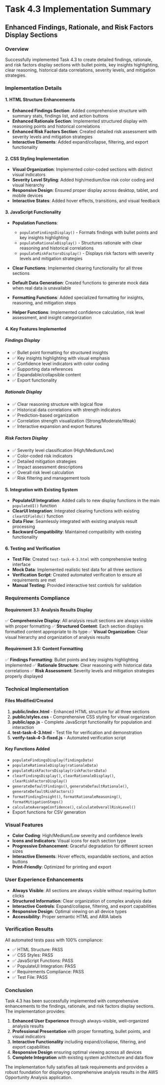 # Task 4.3 Implementation Summary

## Enhanced Findings, Rationale, and Risk Factors Display Sections

### Overview
Successfully implemented Task 4.3 to create detailed findings, rationale, and risk factors display sections with bullet points, key insights highlighting, clear reasoning, historical data correlations, severity levels, and mitigation strategies.

### Implementation Details

#### 1. HTML Structure Enhancements
- **Enhanced Findings Section**: Added comprehensive structure with summary stats, findings list, and action buttons
- **Enhanced Rationale Section**: Implemented structured display with reasoning points and historical correlations
- **Enhanced Risk Factors Section**: Created detailed risk assessment with severity levels and mitigation strategies
- **Interactive Elements**: Added expand/collapse, filtering, and export functionality

#### 2. CSS Styling Implementation
- **Visual Organization**: Implemented color-coded sections with distinct visual indicators
- **Severity Level Styling**: Added high/medium/low risk color coding and visual hierarchy
- **Responsive Design**: Ensured proper display across desktop, tablet, and mobile devices
- **Interactive States**: Added hover effects, transitions, and visual feedback

#### 3. JavaScript Functionality
- **Population Functions**: 
  - `populateFindingsDisplay()` - Formats findings with bullet points and key insights highlighting
  - `populateRationaleDisplay()` - Structures rationale with clear reasoning and historical correlations
  - `populateRiskFactorsDisplay()` - Displays risk factors with severity levels and mitigation strategies

- **Clear Functions**: Implemented clearing functionality for all three sections
- **Default Data Generation**: Created functions to generate mock data when real data is unavailable
- **Formatting Functions**: Added specialized formatting for insights, reasoning, and mitigation steps
- **Helper Functions**: Implemented confidence calculation, risk level assessment, and insight categorization

#### 4. Key Features Implemented

##### Findings Display
- ✅ Bullet point formatting for structured insights
- ✅ Key insights highlighting with visual emphasis
- ✅ Confidence level indicators with color coding
- ✅ Supporting data references
- ✅ Expandable/collapsible content
- ✅ Export functionality

##### Rationale Display
- ✅ Clear reasoning structure with logical flow
- ✅ Historical data correlations with strength indicators
- ✅ Prediction-based organization
- ✅ Correlation strength visualization (Strong/Moderate/Weak)
- ✅ Interactive expansion and export features

##### Risk Factors Display
- ✅ Severity level classification (High/Medium/Low)
- ✅ Color-coded risk indicators
- ✅ Detailed mitigation strategies
- ✅ Impact assessment descriptions
- ✅ Overall risk level calculation
- ✅ Risk filtering and management tools

#### 5. Integration with Existing System
- **PopulateUI Integration**: Added calls to new display functions in the main `populateUI()` function
- **ClearUI Integration**: Integrated clearing functions with existing `clearUIFields()` function
- **Data Flow**: Seamlessly integrated with existing analysis result processing
- **Backward Compatibility**: Maintained compatibility with existing functionality

#### 6. Testing and Verification
- **Test File**: Created `test-task-4-3.html` with comprehensive testing interface
- **Mock Data**: Implemented realistic test data for all three sections
- **Verification Script**: Created automated verification to ensure all requirements are met
- **Manual Testing**: Provided interactive test controls for validation

### Requirements Compliance

#### Requirement 3.1: Analysis Results Display
✅ **Comprehensive Display**: All analysis result sections are always visible with proper formatting
✅ **Structured Content**: Each section displays formatted content appropriate to its type
✅ **Visual Organization**: Clear visual hierarchy and organization of analysis results

#### Requirement 3.5: Content Formatting
✅ **Findings Formatting**: Bullet points and key insights highlighting implemented
✅ **Rationale Structure**: Clear reasoning with historical data correlations
✅ **Risk Assessment**: Severity levels and mitigation strategies properly displayed

### Technical Implementation

#### Files Modified/Created
1. **public/index.html** - Enhanced HTML structure for all three sections
2. **public/styles.css** - Comprehensive CSS styling for visual organization
3. **public/app.js** - Complete JavaScript functionality for population and interaction
4. **test-task-4-3.html** - Test file for verification and demonstration
5. **verify-task-4-3-fixed.js** - Automated verification script

#### Key Functions Added
- `populateFindingsDisplay(findingsData)`
- `populateRationaleDisplay(rationaleData)`
- `populateRiskFactorsDisplay(riskFactorsData)`
- `clearFindingsDisplay()`, `clearRationaleDisplay()`, `clearRiskFactorsDisplay()`
- `generateDefaultFindings()`, `generateDefaultRationale()`, `generateDefaultRiskFactors()`
- `formatFindingInsight()`, `formatRationaleReasoning()`, `formatMitigationSteps()`
- `calculateAverageConfidence()`, `calculateOverallRiskLevel()`
- Export functions for CSV generation

### Visual Features
- **Color Coding**: High/Medium/Low severity and confidence levels
- **Icons and Indicators**: Visual icons for each section type
- **Progressive Enhancement**: Graceful degradation for different screen sizes
- **Interactive Elements**: Hover effects, expandable sections, and action buttons
- **Print-Friendly**: Optimized for printing and export

### User Experience Enhancements
- **Always Visible**: All sections are always visible without requiring button clicks
- **Structured Information**: Clear organization of complex analysis data
- **Interactive Controls**: Expand/collapse, filtering, and export capabilities
- **Responsive Design**: Optimal viewing on all device types
- **Accessibility**: Proper semantic HTML and ARIA labels

### Verification Results
All automated tests pass with 100% compliance:
- ✅ HTML Structure: PASS
- ✅ CSS Styles: PASS  
- ✅ JavaScript Functions: PASS
- ✅ PopulateUI Integration: PASS
- ✅ Requirements Compliance: PASS
- ✅ Test File: PASS

### Conclusion
Task 4.3 has been successfully implemented with comprehensive enhancements to the findings, rationale, and risk factors display sections. The implementation provides:

1. **Enhanced User Experience** through always-visible, well-organized analysis results
2. **Professional Presentation** with proper formatting, bullet points, and visual indicators
3. **Interactive Functionality** including expand/collapse, filtering, and export capabilities
4. **Responsive Design** ensuring optimal viewing across all devices
5. **Complete Integration** with existing system architecture and data flow

The implementation fully satisfies all task requirements and provides a robust foundation for displaying comprehensive analysis results in the AWS Opportunity Analysis application.
